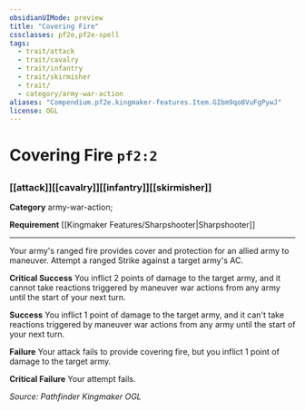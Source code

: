 ```yaml
---
obsidianUIMode: preview
title: "Covering Fire"
cssclasses: pf2e,pf2e-spell
tags:
  - trait/attack
  - trait/cavalry
  - trait/infantry
  - trait/skirmisher
  - trait/
  - category/army-war-action
aliases: "Compendium.pf2e.kingmaker-features.Item.GIbm9qo8VuFgPywJ"
license: OGL
---
```

# Covering Fire `pf2:2`
## 
### [[attack]][[cavalry]][[infantry]][[skirmisher]]

**Category** army-war-action; 




**Requirement** [[Kingmaker Features/Sharpshooter|Sharpshooter]]

* * *

Your army's ranged fire provides cover and protection for an allied army to maneuver. Attempt a ranged Strike against a target army's AC.

**Critical Success** You inflict 2 points of damage to the target army, and it cannot take reactions triggered by maneuver war actions from any army until the start of your next turn.

**Success** You inflict 1 point of damage to the target army, and it can't take reactions triggered by maneuver war actions from any army until the start of your next turn.

**Failure** Your attack fails to provide covering fire, but you inflict 1 point of damage to the target army.

**Critical Failure** Your attempt fails.

*Source: Pathfinder Kingmaker*
*OGL*